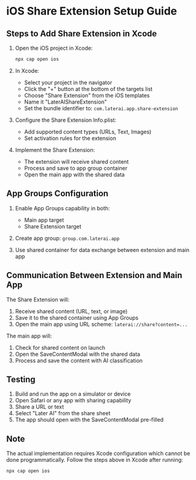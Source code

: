 # iOS Share Extension Setup Guide

## Steps to Add Share Extension in Xcode

1. Open the iOS project in Xcode:
   ```bash
   npx cap open ios
   ```

2. In Xcode:
   - Select your project in the navigator
   - Click the "+" button at the bottom of the targets list
   - Choose "Share Extension" from the iOS templates
   - Name it "LaterAIShareExtension"
   - Set the bundle identifier to: `com.laterai.app.share-extension`

3. Configure the Share Extension Info.plist:
   - Add supported content types (URLs, Text, Images)
   - Set activation rules for the extension

4. Implement the Share Extension:
   - The extension will receive shared content
   - Process and save to app group container
   - Open the main app with the shared data

## App Groups Configuration

1. Enable App Groups capability in both:
   - Main app target
   - Share Extension target

2. Create app group: `group.com.laterai.app`

3. Use shared container for data exchange between extension and main app

## Communication Between Extension and Main App

The Share Extension will:
1. Receive shared content (URL, text, or image)
2. Save it to the shared container using App Groups
3. Open the main app using URL scheme: `laterai://share?content=...`

The main app will:
1. Check for shared content on launch
2. Open the SaveContentModal with the shared data
3. Process and save the content with AI classification

## Testing

1. Build and run the app on a simulator or device
2. Open Safari or any app with sharing capability
3. Share a URL or text
4. Select "Later AI" from the share sheet
5. The app should open with the SaveContentModal pre-filled

## Note

The actual implementation requires Xcode configuration which cannot be done programmatically. Follow the steps above in Xcode after running:
```bash
npx cap open ios
```